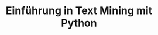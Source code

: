 ---
title: "Einführung  in Text Mining mit Python"
location: "University St.Gallen (HSG), St.Gallen, Switzerland"
role: "Tutor, Lecturer"
semester: "2019 (HS)"
---